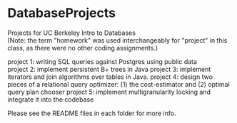 # DatabaseProjects
Projects for UC Berkeley Intro to Databases                                         
(Note: the term "homework" was used interchangeably for "project" in this class, as there were no other coding assignments.) 


project 1: writing SQL queries against Postgres using public data                                       
project 2: implement persistent B+ trees in Java
project 3: implement iterators and join algorithms over tables in Java.
project 4: design two pieces of a relational query optimizer: (1) the cost-estimator and (2) optimal query plan chooser
project 5: implement multigranularity locking and integrate it into the codebase 

Please see the README files in each folder for more info. 
